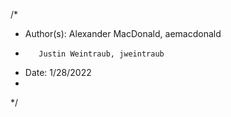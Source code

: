 /*
 * Author(s): Alexander MacDonald, aemacdonald
 *	      Justin Weintraub, jweintraub
 * Date: 1/28/2022
 *
 */
